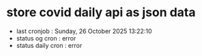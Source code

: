 # store covid daily api as json data

- last cronjob : Sunday, 26 October 2025 13:22:10
- status og cron : error
- status daily cron : error
      
      